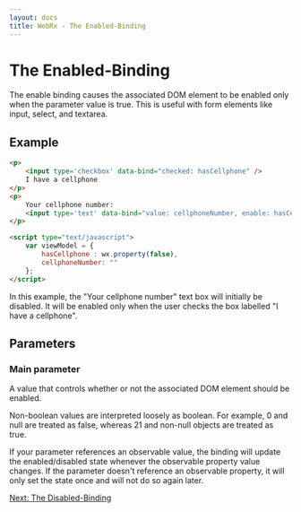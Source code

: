 ```yaml
---
layout: docs
title: WebRx - The Enabled-Binding
---
```

# The Enabled-Binding

The enable binding causes the associated DOM element to be enabled only when the parameter value is true. 
This is useful with form elements like input, select, and textarea.

## Example

```html
<p>
    <input type='checkbox' data-bind="checked: hasCellphone" />
    I have a cellphone
</p>
<p>
    Your cellphone number:
    <input type='text' data-bind="value: cellphoneNumber, enable: hasCellphone" />
</p>
```
 
```html
<script type="text/javascript">
    var viewModel = {
        hasCellphone : wx.property(false),
        cellphoneNumber: ""
    };
</script>
```

In this example, the "Your cellphone number" text box will initially be disabled. It will be enabled only when the user checks the box labelled "I have a cellphone".

## Parameters

### Main parameter

A value that controls whether or not the associated DOM element should be enabled.

Non-boolean values are interpreted loosely as boolean. For example, 0 and null are treated as false, whereas 21 and non-null objects are treated as true.

If your parameter references an observable value, the binding will update the enabled/disabled state whenever the observable property value changes.
If the parameter doesn't reference an observable property, it will only set the state once and will not do so again later.

<a class="next-topic" href="/docs/disabled-binding.html#start">Next: The Disabled-Binding</a>